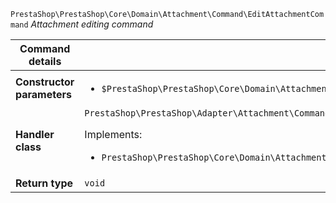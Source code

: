`PrestaShop\PrestaShop\Core\Domain\Attachment\Command\EditAttachmentCommand`
_Attachment editing command_

| Command details            |    |
| -------------------------- | -- |
| **Constructor parameters** | <ul> <li>`$PrestaShop\PrestaShop\Core\Domain\Attachment\ValueObject\AttachmentId $attachmentId`</li> </ul> |
| **Handler class**          | `PrestaShop\PrestaShop\Adapter\Attachment\CommandHandler\EditAttachmentHandler`  <p> Implements: </p> <ul>  <li>`PrestaShop\PrestaShop\Core\Domain\Attachment\CommandHandler\EditAttachmentHandlerInterface`</li>  |
| **Return type** |  `void`  |
